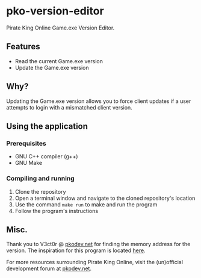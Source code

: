 # pko-version-editor
Pirate King Online Game.exe Version Editor.

## Features
- Read the current Game.exe version
- Update the Game.exe version

## Why?
Updating the Game.exe version allows you to force client updates if a user attempts to login with a mismatched client version.

## Using the application

### Prerequisites
- GNU C++ compiler (g++)
- GNU Make

### Compiling and running
1. Clone the repository
2. Open a terminal window and navigate to the cloned repository's location
3. Use the command `make run` to make and run the program
4. Follow the program's instructions

## Misc.
Thank you to V3ct0r @ [pkodev.net](https://pkodev.net/ "https://pkodev.net/") for finding the memory address for the version. The inspiration for this program is located [here](https://pkodev.net/topic/2021-gameexe-info/ "https://pkodev.net/topic/2021-gameexe-info/").

For more resources surrounding Pirate King Online, visit the (un)official development forum at [pkodev.net](https://pkodev.net/ "https://pkodev.net/").
